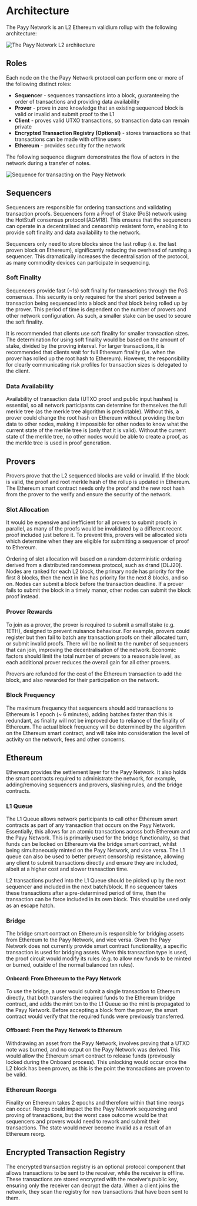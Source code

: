 # Architecture

The Payy Network is an L2 Ethereum validium rollup with the following architecture:

![The Payy Network L2 architecture](../.gitbook/assets/architecture.png)

## Roles

Each node on the the Payy Network protocol can perform one or more of the following distinct roles:

* **Sequencer** - sequences transactions into a block, guaranteeing the order of transactions and providing data availability
* **Prover** - prove in zero knowledge that an existing sequenced block is valid or invalid and submit proof to the L1
* **Client** - proves valid UTXO transactions, so transaction data can remain private
* **Encrypted Transaction Registry (Optional)** - stores transactions so that transactions can be made with offline users
* **Ethereum** - provides security for the network

The following sequence diagram demonstrates the flow of actors in the network during a transfer of notes.

![Sequence for transacting on the Payy Network](../.gitbook/assets/transfer-sequence.png)

## Sequencers

Sequencers are responsible for ordering transactions and validating transaction proofs. Sequencers form a Proof of Stake (PoS) network using the HotStuff consensus protocol \[AGM18]. This ensures that the sequencers can operate in a decentralised and censorship resistent form, enabling it to provide soft finality and data availability to the network.

Sequencers only need to store blocks since the last rollup (i.e. the last proven block on Ethereum), significantly reducing the overhead of running a sequencer. This dramatically increases the decentralisation of the protocol, as many commodity devices can participate in sequencing.

### Soft Finality

Sequencers provide fast (\~1s) soft finality for transactions through the PoS consensus. This security is only required for the short period between a transaction being sequenced into a block and that block being rolled up by the prover. This period of time is dependent on the number of provers and other network configuration. As such, a smaller stake can be used to secure the soft finality.

It is recommended that clients use soft finality for smaller transaction sizes. The determination for using soft finality would be based on the amount of stake, divided by the proving interval. For larger transactions, it is recommended that clients wait for full Ethereum finality (i.e. when the prover has rolled up the root hash to Ethereum). However, the responsibility for clearly communicating risk profiles for transaction sizes is delegated to the client.

### Data Availability

Availability of transaction data (UTXO proof and public input hashes) is essential, so all network participants can determine for themselves the full merkle tree (as the merkle tree algorithm is predictable). Without this, a prover could change the root hash on Ethereum without providing the txn data to other nodes, making it impossible for other nodes to know what the current state of the merkle tree is (only that it is valid). Without the current state of the merkle tree, no other nodes would be able to create a proof, as the merkle tree is used in proof generation.

## Provers

Provers prove that the L2 sequenced blocks are valid or invalid. If the block is valid, the proof and root merkle hash of the rollup is updated in Ethereum. The Ethereum smart contract needs only the proof and the new root hash from the prover to the verify and ensure the security of the network.

### Slot Allocation

It would be expensive and inefficient for all provers to submit proofs in parallel, as many of the proofs would be invalidated by a different recent proof included just before it. To prevent this, provers will be allocated slots which determine when they are eligible for submitting a sequencer of proof to Ethereum.

Ordering of slot allocation will based on a random deterministic ordering derived from a distributed randomness protocol, such as drand \[DLJ20]. Nodes are ranked for each L2 block, the primary node has priority for the first 8 blocks, then the next in line has priority for the next 8 blocks, and so on. Nodes can submit a block before the transaction deadline. If a prover fails to submit the block in a timely manor, other nodes can submit the block proof instead.

### Prover Rewards

To join as a prover, the prover is required to submit a small stake (e.g. 1ETH), designed to prevent nuisance behaviour. For example, provers could register but then fail to batch any transaction proofs on their allocated turn, or submit invalid proofs. There will be no limit to the number of sequencers that can join, improving the decentralisation of the network. Economic factors should limit the total number of provers to a reasonable level, as each additional prover reduces the overall gain for all other provers.

Provers are refunded for the cost of the Ethereum transaction to add the block, and also rewarded for their participation on the network.

### Block Frequency

The maximum frequency that sequencers should add transactions to Ethereum is 1 epoch (\~ 6 minutes), adding batches faster than this is redundant, as finality will not be improved due to reliance of the finality of Ethereum. The actual block frequency will be determined by the algorithm on the Ethereum smart contract, and will take into consideration the level of activity on the network, fees and other concerns.

## Ethereum

Ethereum provides the settlement layer for the Payy Network. It also holds the smart contracts required to administrate the network, for example, adding/removing sequencers and provers, slashing rules, and the bridge contracts.

### L1 Queue

The L1 Queue allows network participants to call other Ethereum smart contracts as part of any transaction that occurs on the Payy Network. Essentially, this allows for an atomic transactions across both Ethereum and the Payy Network. This is primarily used for the bridge functionality, so that funds can be locked on Ethereum via the bridge smart contract, whilst being simultaneously minted on the Payy Network, and vice versa. The L1 queue can also be used to better prevent censorship resistance, allowing any client to submit transactions directly and ensure they are included, albeit at a higher cost and slower transaction time.

L2 transactions pushed into the L1 Queue should be picked up by the next sequencer and included in the next batch/block. If no sequencer takes these transactions after a pre-determined period of time, then the transaction can be force included in its own block. This should be used only as an escape hatch.

### Bridge

The bridge smart contract on Ethereum is responsible for bridging assets from Ethereum to the Payy Network, and vice versa. Given the Payy Network does not currently provide smart contract functionality, a specific transaction is used for bridging assets. When this transaction type is used, the proof circuit would modify its rules (e.g. to allow new funds to be minted or burned, outside of the normal balanced txn rules).

#### Onboard: From Ethereum to the Payy Network

To use the bridge, a user would submit a single transaction to Ethereum directly, that both transfers the required funds to the Ethereum bridge contract, and adds the mint txn to the L1 Queue so the mint is propagated to the Payy Network. Before accepting a block from the prover, the smart contract would verify that the required funds were previously transferred.

#### Offboard: From the Payy Network to Ethereum

Withdrawing an asset from the Payy Network, involves proving that a UTXO note was burned, and no output on the Payy Network was derived. This would allow the Ethereum smart contract to release funds (previously locked during the Onboard process). This unlocking would occur once the L2 block has been proven, as this is the point the transactions are proven to be valid.

### Ethereum Reorgs

Finality on Ethereum takes 2 epochs and therefore within that time reorgs can occur. Reorgs could impact the the Payy Network sequencing and proving of transactions, but the worst case outcome would be that sequencers and provers would need to rework and submit their transactions. The state would never become invalid as a result of an Ethereum reorg.

## Encrypted Transaction Registry

The encrypted transaction registry is an optional protocol component that allows transactions to be sent to the receiver, while the receiver is offline. These transactions are stored encrypted with the receiver’s public key, ensuring only the receiver can decrypt the data. When a client joins the network, they scan the registry for new transactions that have been sent to them.
